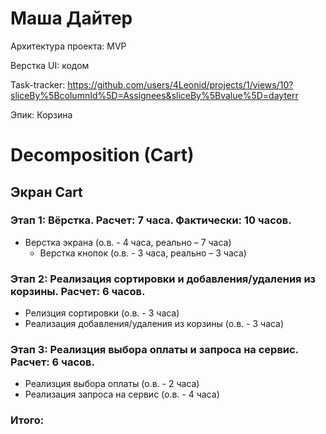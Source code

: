 # Маша Дайтер

Архитектура проекта: MVP

Верстка UI: кодом

Task-tracker: https://github.com/users/4Leonid/projects/1/views/10?sliceBy%5BcolumnId%5D=Assignees&sliceBy%5Bvalue%5D=dayterr

Эпик: Корзина

# Decomposition (Cart)

## Экран Cart

### Этап 1: Вёрстка. Расчет: 7 часа. Фактически: 10 часов. 

- Верстка экрана (о.в. - 4 часа, реально – 7 часа) 
    - Верстка кнопок (о.в. - 3 часа, реально – 3 часа)
    

### Этап 2: Реализация сортировки и добавления/удаления из корзины. Расчет: 6 часов. 

- Релизция сортировки (о.в. - 3 часа)
- Реализация добавления/удаления из корзины (о.в. - 3 часа)


### Этап 3: Реализция выбора оплаты и запроса на сервис. Расчет: 6 часов.

- Реализция выбора оплаты (о.в. - 2 часа)
- Реализация запроса на сервис (о.в. - 4 часа)

### Итого:  

